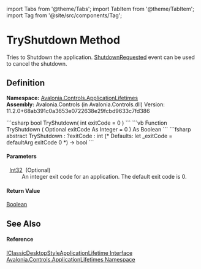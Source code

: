 import Tabs from '@theme/Tabs'; 
import TabItem from '@theme/TabItem'; 
import Tag from '@site/src/components/Tag'; 

# TryShutdown Method


Tries to Shutdown the application. <a href="E_Avalonia_Controls_ApplicationLifetimes_IClassicDesktopStyleApplicationLifetime_ShutdownRequested">ShutdownRequested</a> event can be used to cancel the shutdown.



## Definition
**Namespace:** <a href="N_Avalonia_Controls_ApplicationLifetimes">Avalonia.Controls.ApplicationLifetimes</a>  
**Assembly:** Avalonia.Controls (in Avalonia.Controls.dll) Version: 11.2.0+68ab391c0a3653e0722638e29fcbd9633c7fd386

<Tabs groupId="api-code-preview">
<TabItem value="csharp" label="C#">
```csharp
bool TryShutdown(
	int exitCode = 0
)
```
</TabItem>
<TabItem value="vb" label="VB">
```vb
Function TryShutdown ( 
	Optional exitCode As Integer = 0
) As Boolean
```
</TabItem>
<TabItem value="fsharp" label="F#">
```fsharp
abstract TryShutdown : 
        ?exitCode : int 
(* Defaults:
        let _exitCode = defaultArg exitCode 0
*)
-> bool 
```
</TabItem>
</Tabs>



#### Parameters
<dl><dt>  <a href="https://learn.microsoft.com/dotnet/api/system.int32" target="_blank" rel="noopener noreferrer">Int32</a>  (Optional)</dt><dd>An integer exit code for an application. The default exit code is 0.</dd></dl>

#### Return Value
<a href="https://learn.microsoft.com/dotnet/api/system.boolean" target="_blank" rel="noopener noreferrer">Boolean</a>

## See Also


#### Reference
<a href="T_Avalonia_Controls_ApplicationLifetimes_IClassicDesktopStyleApplicationLifetime">IClassicDesktopStyleApplicationLifetime Interface</a>  
<a href="N_Avalonia_Controls_ApplicationLifetimes">Avalonia.Controls.ApplicationLifetimes Namespace</a>  
